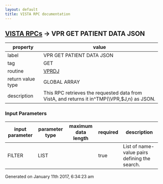 ```yaml
---
layout: default
title: VISTA RPC documentation
---
```




## [VISTA RPCs](TableOfContent.md) &#8594; VPR GET PATIENT DATA JSON 

 property | value 
--- | --- 
 label | VPR GET PATIENT DATA JSON
 tag | GET
 routine | [VPRDJ](http://code.osehra.org/dox/Routine_VPRDJ_source.html)
 return value type | GLOBAL ARRAY
 description | This RPC retrieves the requested data from VistA, and returns it in^TMP(\VPR\,$J,n) as JSON.

### Input Parameters

| input parameter | parameter type | maximum data length | required | description | 
| --- | --- | --- | --- | --- | 
| FILTER | LIST |  | true | List of name-value pairs defining the search. | 




Generated on January 11th 2017, 6:34:23 am